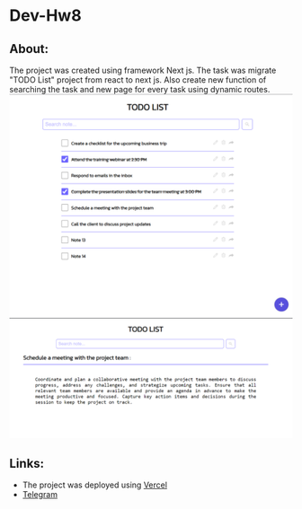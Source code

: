 # Dev-Hw8
 ## About:
  The project was created using framework Next js. The task was migrate "TODO List" project from react to next js. Also create new function of searching the task and new page for every task using dynamic routes.
    ![](./public/Example1.png)
    ![](./public/Example2.png)

 ## Links:
- The project was deployed using [ Vercel](https://dev-hw8.vercel.app/)
- [Telegram](https://t.me/yasnooo)
